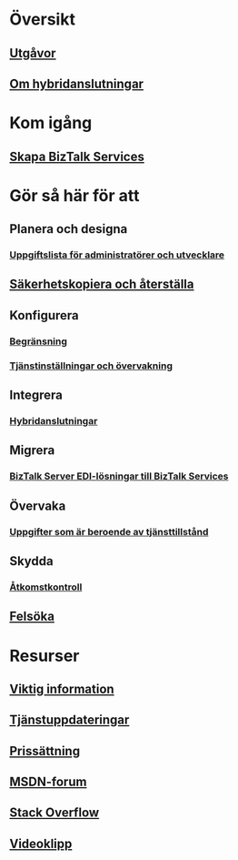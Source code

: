 # Översikt
## [Utgåvor](biztalk-editions-feature-chart.md)
## [Om hybridanslutningar](integration-hybrid-connection-overview.md)

# Kom igång
## [Skapa BizTalk Services](biztalk-provision-services.md)

# Gör så här för att
## Planera och designa
### [Uppgiftslista för administratörer och utvecklare](biztalk-services-administration-and-development-task-list.md)
## [Säkerhetskopiera och återställa](biztalk-backup-restore.md)
## Konfigurera
### [Begränsning](biztalk-throttling-thresholds.md)
### [Tjänstinställningar och övervakning](biztalk-dashboard-monitor-scale-tabs.md)
## Integrera
### [Hybridanslutningar](integration-hybrid-connection-create-manage.md)
## Migrera
### [BizTalk Server EDI-lösningar till BizTalk Services](biztalk-migrating-to-edi-guide.md)
## Övervaka
### [Uppgifter som är beroende av tjänsttillstånd](biztalk-service-state-chart.md)
## Skydda
### [Åtkomstkontroll](biztalk-issuer-name-issuer-key.md)
## [Felsöka](biztalk-troubleshoot-using-ops-logs.md)

# Resurser
## [Viktig information](biztalk-release-notes.md)
## [Tjänstuppdateringar](https://azure.microsoft.com/updates/?product=biztalk-services)
## [Prissättning](https://azure.microsoft.com/pricing/details/biztalk-services/)
## [MSDN-forum](https://social.msdn.microsoft.com/Forums/en-US/home?forum=azurebiztalksvcs)
## [Stack Overflow](http://stackoverflow.com/questions/tagged/biztalk-services)
## [Videoklipp](https://azure.microsoft.com/documentation/videos/index/?services=biztalk-services)


<!--HONumber=Feb17_HO1-->


